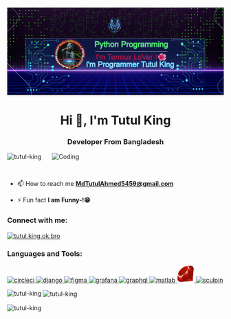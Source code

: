 ![Logo](https://github.com/Tutul-King/Tutul-King/blob/main/Tutul.png)
<h1 align="center">Hi 👋, I'm Tutul King</h1>
<h3 align="center">Developer From Bangladesh</h3>
<img align="right" alt="Coding" width="400" src="https://thumbs.gfycat.com/InsecureRepentantBoar-max-1mb.gif">
<p align="left"> <img src="https://komarev.com/ghpvc/?username=tutul-king&label=Profile%20views&color=0e75b6&style=flat" alt="tutul-king" /> </p>

<p align="left"> <a href="https://twitter.com/" target="blank"><img src="https://img.shields.io/twitter/follow/?logo=twitter&style=for-the-badge" alt="" /></a> </p>

- 📫 How to reach me **MdTutulAhmed5459@gmail.com**

- ⚡ Fun fact **I am Funny-!😁**

<h3 align="left">Connect with me:</h3>
<p align="left">
<a href="https://fb.com/tutul.king.ok.bro" target="blank"><img align="center" src="https://raw.githubusercontent.com/rahuldkjain/github-profile-readme-generator/master/src/images/icons/Social/facebook.svg" alt="tutul.king.ok.bro" height="30" width="40" /></a>
</p>

<h3 align="left">Languages and Tools:</h3>
<p align="left"> <a href="https://circleci.com" target="_blank" rel="noreferrer"> <img src="https://www.vectorlogo.zone/logos/circleci/circleci-icon.svg" alt="circleci" width="40" height="40"/> </a> <a href="https://www.djangoproject.com/" target="_blank" rel="noreferrer"> <img src="https://cdn.worldvectorlogo.com/logos/django.svg" alt="django" width="40" height="40"/> </a> <a href="https://www.figma.com/" target="_blank" rel="noreferrer"> <img src="https://www.vectorlogo.zone/logos/figma/figma-icon.svg" alt="figma" width="40" height="40"/> </a> <a href="https://grafana.com" target="_blank" rel="noreferrer"> <img src="https://www.vectorlogo.zone/logos/grafana/grafana-icon.svg" alt="grafana" width="40" height="40"/> </a> <a href="https://graphql.org" target="_blank" rel="noreferrer"> <img src="https://www.vectorlogo.zone/logos/graphql/graphql-icon.svg" alt="graphql" width="40" height="40"/> </a> <a href="https://www.mathworks.com/" target="_blank" rel="noreferrer"> <img src="https://upload.wikimedia.org/wikipedia/commons/2/21/Matlab_Logo.png" alt="matlab" width="40" height="40"/> </a> <a href="https://www.ruby-lang.org/en/" target="_blank" rel="noreferrer"> <img src="https://raw.githubusercontent.com/devicons/devicon/master/icons/ruby/ruby-original.svg" alt="ruby" width="40" height="40"/> </a> <a href="https://sculpin.io/" target="_blank" rel="noreferrer"> <img src="https://gist.githubusercontent.com/vivek32ta/c7f7bf583c1fb1c58d89301ea40f37fd/raw/1782aef8672484698c0dd407f900c4a329ed5bc4/sculpin.svg" alt="sculpin" width="40" height="40"/> </a> </p>

<p><img align="left" src="https://github-readme-stats.vercel.app/api/top-langs?username=tutul-king&show_icons=true&locale=en&layout=compact" alt="tutul-king" /></p>

<p>&nbsp;<img align="center" src="https://github-readme-stats.vercel.app/api?username=tutul-king&show_icons=true&locale=en" alt="tutul-king" /></p>

<p><img align="center" src="https://github-readme-streak-stats.herokuapp.com/?user=tutul-king&" alt="tutul-king" /></p>
